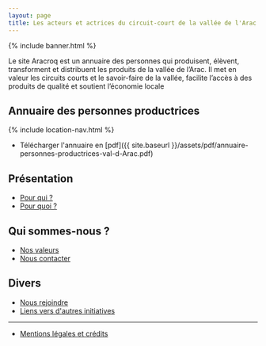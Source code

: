 ```yaml
---
layout: page
title: Les acteurs et actrices du circuit-court de la vallée de l'Arac 
---
```


{% include banner.html %}

Le site Aracroq est un annuaire des personnes qui produisent, élèvent, transforment et distribuent les produits de la vallée de l’Arac. Il met en valeur les circuits courts et le savoir-faire de la vallée, facilite l’accès à des produits de qualité et soutient l’économie locale 

## Annuaire des personnes productrices

{% include location-nav.html %}

- Télécharger l'annuaire en [pdf]({{ site.baseurl }}/assets/pdf/annuaire-personnes-productrices-val-d-Arac.pdf)

## Présentation

- [Pour qui ?](/pour-qui)
- [Pour quoi ?](/pour-quoi)

## Qui sommes-nous ?

- [Nos valeurs](/nos-valeurs)
- [Nous contacter](/nous-contacter)

## Divers

- [Nous rejoindre](/nous-rejoindre)
- [Liens vers d'autres initiatives](/liens-autres-initiatives)

---

- [Mentions légales et crédits](/mentions)
